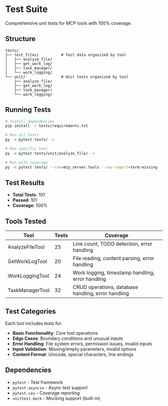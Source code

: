 # Test Suite

Comprehensive unit tests for MCP tools with 100% coverage.

## Structure

```
tests/
├── test_files/          # Test data organized by tool
│   ├── analyze_file/
│   ├── get_work_log/
│   ├── task_manager/
│   └── work_logging/
└── unit/                # Unit tests organized by tool
    ├── analyze_file/
    ├── get_work_log/
    ├── task_manager/
    └── work_logging/
```

## Running Tests

```bash
# Install dependencies
pip install -r tests/requirements.txt

# Run all tests
py -m pytest tests/ -v

# Run specific tool
py -m pytest tests/unit/analyze_file/ -v

# Run with coverage
py -m pytest tests/ --cov=mcp_server.tools --cov-report=term-missing
```

## Test Results

- **Total Tests**: 101
- **Passed**: 101
- **Coverage**: 100%

## Tools Tested

| Tool | Tests | Coverage |
|------|-------|----------|
| AnalyzeFileTool | 25 | Line count, TODO detection, error handling |
| GetWorkLogTool | 20 | File reading, content parsing, error handling |
| WorkLoggingTool | 24 | Work logging, timestamp handling, error handling |
| TaskManagerTool | 32 | CRUD operations, database handling, error handling |

## Test Categories

Each tool includes tests for:
- **Basic Functionality**: Core tool operations
- **Edge Cases**: Boundary conditions and unusual inputs
- **Error Handling**: File system errors, permission issues, invalid inputs
- **Input Validation**: Missing/empty parameters, invalid options
- **Content Format**: Unicode, special characters, line endings

## Dependencies

- `pytest` - Test framework
- `pytest-asyncio` - Async test support
- `pytest-cov` - Coverage reporting
- `unittest.mock` - Mocking support (built-in)
